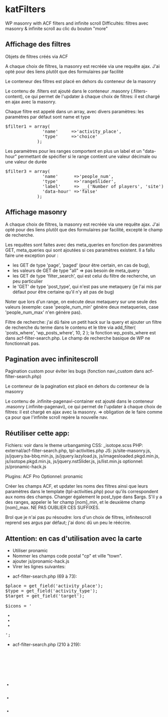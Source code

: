 # katFilters
WP masonry with ACF filters and infinite scroll
Difficultés: filtres avec masonry & infinite scroll au clic du bouton "more"

## Affichage des filtres

Objets de filtres créés via ACF

A chaque choix de filtres, la masonry est recréée via une requête ajax. J'ai opté pour des liens plutôt que des formulaires par facilité

Le conteneur des filtres est placé en dehors du conteneur de la masonry
      <div class="filters"></div>
Le contenu de .filters est ajouté dans le conteneur .masonry (.filters-content), ce qui permet de l'updater à chaque choix de filtres: il est chargé en ajax avec la masonry.

Chaque filtre est appelé dans un array, avec divers paramètres:
les paramètres par défaut sont name et type
<pre>
$filter1 = array(
              'name'     =>'activity_place',
              'type'     =>'choice'
            );
</pre>

Les paramètres pour les ranges comportent en plus un label et un "data-hour" permettant de spécifier si le range contient une valeur décimale ou une valeur de durée
<pre>
$filter3 = array(
              'name'      =>'people_num',
              'type'      =>'rangeSlider',
              'label'     => __('Number of players', 'site'),
              'data-hour' =>'false'
            );</pre>

## Affichage masonry

A chaque choix de filtres, la masonry est recréée via une requête ajax. J'ai opté pour des liens plutôt que des formulaires par facilité, excepté le champ de recherche.

Les requêtes sont faites avec des meta_queries en fonction des paramètres GET, meta_queries qui sont ajoutées si ces paramètres existent. Il a fallu faire une exception pour :
- les GET de type 'page', 'paged' (pour être certain, en cas de bug), 
- les valeurs de GET de type "all" => pas besoin de meta_query
- les GET de type 'filter_search', qui est celui du  filtre de recherche, un peu particulier
- le 'GET' de type 'post_type', qui n'est pas une metaquery (je l'ai mis par défaut pour être certaine qu'il n'y ait pas de bug)

Noter que lors d'un range, on exécute deux metaquery sur une seule des valeurs (exemple: case 'people_num_min' génère deux metaqueries, case 'people_num_max' n'en génère pas).

Filtre de recherche: j'ai dû faire un petit hack sur la query et ajouter un filtre de recherche du terme dans le contenu et le titre via add_filter( 'posts_where', 'wp_posts_where', 10, 2 );
la fonction wp_posts_where est dans acf-filter-search.php. Le champ de recherche basique de WP ne fonctionnait pas.

## Pagination avec infinitescroll

Pagination custom pour éviter les bugs (fonction navi_custom dans acf-filter-search.php)

Le conteneur de la pagination est placé en dehors du conteneur de la masonry
      <div class="infinite-pagenavi-container"></div>
Le contenu de .infinite-pagenavi-container est ajouté dans le conteneur .masonry (.infinite-pagenavi), ce qui permet de l'updater à chaque choix de filtres: il est chargé en ajax avec la masonry.
=> obligation de le faire comme ça pour que l'infinite scroll repère la nouvelle nav.

## Réutiliser cette app:

Fichiers: voir dans le theme urbangaming
CSS: _isotope.scss
PHP: external/acf-filter-search.php, tpl-activities.php
JS: js/site-masonry.js, js/jquery.ba-bbq.min.js, js/jquery.lazyload.js, js/imagesloaded.pkgd.min.js, js/isotope.pkgd.min.js, js/jquery.nstSlider.js, js/list.min.js
optionnel: js/pronamic-hack.js

Plugins: 
ACF Pro
Optionnel: pronamic

Créer les champs ACF, et updater les noms des filtres ainsi que leurs paramètres dans le template (tpl-activities.php) pour qu'ils correspondent aux noms des champs. Changer également le post_type dans $args.
S'il y a des ranges, appeler le 1er champ [nom]_min, et le deuxième champ [nom]_max. NE PAS OUBLIER CES SUFFIXES.


Brol que je n'ai pas pu résoudre: lors d'un choix de filtres, infinitescroll reprend ses argus par défaut; j'ai donc dû un peu le réécrire.

## Attention: en cas d'utilisation avec la carte

- Utiliser pronamic
- Nommer les champs code postal "cp" et ville "town".
- ajouter js/pronamic-hack.js
- Virer les lignes suivantes:

* acf-filter-search.php (69 à 73):

<pre>$place = get_field('activity_place');
$type = get_field('activity_type');
$target = get_field('target');
         
$icons = '<ul class="masonry__icons-list"><li><span class="masonry-icon masonry-icon--'. $place . '"></span></li><li><span class="masonry-icon masonry-icon--'. $type . '"></span></li><li><span class="masonry-icon masonry-icon--'. $target . '"></span></li></ul>';</pre>
            
* acf-filter-search.php (210 à 219):
<pre>
  <?php 
          $place = get_field('activity_place');
          $type = get_field('activity_type');
          $target = get_field('target');
        ?>
</pre>
<code>
        <ul class="masonry__icons-list">
          <li><span class="masonry-icon masonry-icon--activity_place masonry-icon--<?php echo $place;?>"></span></li>
          <li><span class="masonry-icon masonry-icon--activity_type masonry-icon--<?php echo $type;?>"></span></li>
          <li><span class="masonry-icon masonry-icon--activity_target masonry-icon--<?php echo $target;?>"></span></li>
        </ul></code>
